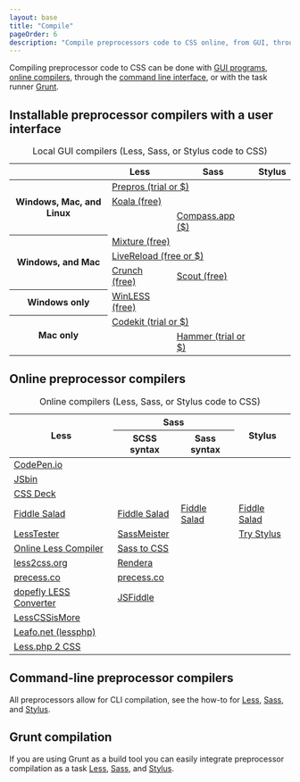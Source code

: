 ```yaml
---
layout: base
title: "Compile"
pageOrder: 6
description: "Compile preprocessors code to CSS online, from GUI, through command line, or with Grunt"
---
```


Compiling preprocessor code to CSS can be done with [GUI programs](#gui), [online compilers](#online), through the [command line interface](#cli), or with the task runner [Grunt](#grunt).

<h2 id="gui">Installable preprocessor compilers with a user interface</h2>

<table class="table-content">
  <caption>Local GUI compilers (Less, Sass, or Stylus code to CSS)</caption>
  <thead>
    <tr>
      <th></th>
      <th>Less</th>
      <th>Sass</th>
      <th>Stylus</th>
    </tr>
  </thead>
  <tbody>
    <tr>
      <th rowspan="3">Windows, Mac, and Linux</th>
      <td colspan="3"><a href="https://prepros.io/" target="_blank">Prepros (trial or $)</a></td>
    </tr>
    <tr>
      <td colspan="2"><a href="http://koala-app.com/" target="_blank">Koala (free)</a></td>
      <td></td>
    </tr>
    <tr>
      <td></td>
      <td><a href="http://compass.kkbox.com/" target="_blank">Compass.app ($)</a></td>
      <td></td>
    </tr>
    <tr>
      <th rowspan="3">Windows, and Mac</th>
      <td colspan="3"><a href="http://mixture.io/" target="_blank">Mixture (free)</a></td>
    </tr>
    <tr>
      <td colspan="3"><a href="http://livereload.com/" target="_blank">LiveReload (free or $)</a></td>
    </tr>
    <tr>
      <td><a href="http://crunchapp.net/" target="_blank">Crunch (free)</a></td>
      <td><a href="http://mhs.github.io/scout-app/" target="_blank">Scout (free)</a></td>
      <td></td>
    </tr>
    <tr>
      <th>Windows only</th>
      <td><a href="http://winless.org/" target="_blank">WinLESS (free)</a></td>
      <td></td>
      <td></td>
    </tr>
    <tr>
      <th rowspan="2">Mac only</th>
      <td colspan="3"><a href="http://incident57.com/codekit/index.html" target="_blank">Codekit (trial or $)</a></td>
    </tr>
    <tr>
      <td></td>
      <td><a href="http://hammerformac.com/" target="_blank">Hammer (trial or $)</a></td>
      <td></td>
    </tr>
  </tbody>
</table>


<h2 id="online">Online preprocessor compilers</h2>

<table class="table-content">
  <caption>Online compilers (Less, Sass, or Stylus code to CSS)</caption>
  <thead>
    <tr>
      <th rowspan="2">Less</th>
      <th colspan="2">Sass</th>
      <th rowspan="2">Stylus</th>
    </tr>
    <tr>
      <th>SCSS syntax</th>
      <th>Sass syntax</th>
    </tr>
  </thead>
  <tbody>
    <tr>
      <td colspan="4"><a href="http://codepen.io/pen" target="_blank">CodePen.io</a></td>
    </tr>
    <tr>
      <td colspan="4"><a href="http://jsbin.com/" target="_blank">JSbin</a></td>
    </tr>
    <tr>
      <td colspan="4"><a href="http://cssdeck.com/labs" target="_blank">CSS Deck</a></td>
    </tr>
    <tr>
      <td><a href="http://fiddlesalad.com/less/" target="_blank">Fiddle Salad</a></td>
      <td><a href="http://fiddlesalad.com/scss/" target="_blank">Fiddle Salad</a></td>
      <td><a href="http://fiddlesalad.com/sass/" target="_blank">Fiddle Salad</a></td>
      <td><a href="http://fiddlesalad.com/stylus/" target="_blank">Fiddle Salad</a></td>
    </tr>
    <tr>
      <td><a href="http://lesstester.com/" target="_blank">LessTester</a></td>
      <td colspan="2"><a href="http://sassmeister.com/" target="_blank">SassMeister</a></td>
      <td><a href="http://learnboost.github.io/stylus/try.html" target="_blank">Try Stylus</a></td>
    </tr>
    <tr>
      <td><a href="http://winless.org/online-less-compiler" target="_blank">Online Less Compiler</a></td>
      <td colspan="2"><a href="http://sasstocss.appspot.com/" target="_blank">Sass to CSS</a></td>
      <td></td>
    </tr>
    <tr>
      <td><a href="http://less2css.org/" target="_blank">less2css.org</a></td>
      <td colspan="2"><a href="http://rendera.herokuapp.com/" target="_blank">Rendera</a></td>
      <td></td>
    </tr>
    <tr>
      <td><a href="http://precess.co/#less" target="_blank">precess.co</a></td>
      <td><a href="http://precess.co/#scss" target="_blank">precess.co</a></td>
      <td></td>
      <td></td>
    </tr>
    <tr>
      <td><a href="http://www.dopefly.com/LESS-Converter/less-converter.html" target="_blank">dopefly LESS Converter</a></td>
      <td><a href="http://jsfiddle.net/" target="_blank">JSFiddle</a></td>
      <td></td>
      <td></td>
    </tr>
    <tr>
      <td><a href="http://lesscssismore.com/" target="_blank">LessCSSisMore</a></td>
      <td></td>
      <td></td>
      <td></td>
    </tr>
    <tr>
      <td><a href="http://leafo.net/lessphp/editor.html" target="_blank">Leafo.net (lessphp)</a></td>
      <td></td>
      <td></td>
      <td></td>
    </tr>
    <tr>
      <td><a href="http://lessphp.gpeasy.com/Demo" target="_blank">Less.php 2 CSS</a></td>
      <td></td>
      <td></td>
      <td></td>
    </tr>
  </tbody>
</table>


<h2 id="cli">Command-line preprocessor compilers</h2>

All preprocessors allow for CLI compilation, see the how-to for [Less](http://lesscss.org/#command-line-with-rhino), [Sass](http://sass-lang.com/documentation/file.SASS_REFERENCE.html#using_sass), and [Stylus](http://learnboost.github.io/stylus/docs/executable.html#compiling-files-example).

<h2 id="grunt">Grunt compilation</h2>

If you are using Grunt as a build tool you can easily integrate preprocessor compilation as a task [Less](https://github.com/gruntjs/grunt-contrib-less), [Sass](https://github.com/gruntjs/grunt-contrib-sass), and [Stylus](https://github.com/gruntjs/grunt-contrib-stylus).
